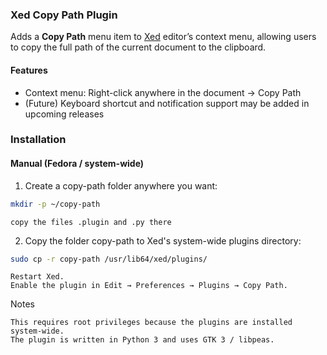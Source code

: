 ### Xed Copy Path Plugin

Adds a **Copy Path** menu item to [Xed](https://github.com/linuxmint/xed) editor’s context menu, allowing users to copy the full path of the current document to the clipboard.

#### Features

- Context menu: Right-click anywhere in the document → Copy Path
- (Future) Keyboard shortcut and notification support may be added in upcoming releases

### Installation

#### Manual (Fedora / system-wide)
1. Create a copy-path folder anywhere you want:
```bash
mkdir -p ~/copy-path
```
    copy the files .plugin and .py there
  
2. Copy the folder copy-path to Xed's system-wide plugins directory:

```bash
sudo cp -r copy-path /usr/lib64/xed/plugins/
```
    Restart Xed.
    Enable the plugin in Edit → Preferences → Plugins → Copy Path.

Notes

    This requires root privileges because the plugins are installed system-wide.
    The plugin is written in Python 3 and uses GTK 3 / libpeas.

